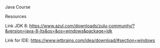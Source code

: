 Java Course

Resources

Link JDK 8: https://www.azul.com/downloads/zulu-community/?&version=java-8-lts&os=&os=windows&package=jdk

Link for IDE: https://www.jetbrains.com/idea/download/#section=windows
